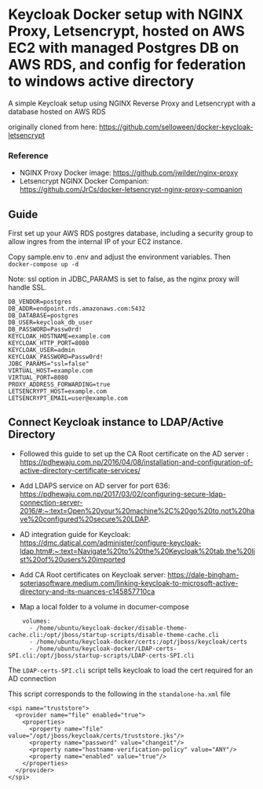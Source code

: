 # Keycloak Docker setup with NGINX Proxy, Letsencrypt, hosted on AWS EC2 with managed Postgres DB on AWS RDS, and config for federation to windows active directory

A simple Keycloak setup using NGINX Reverse Proxy and Letsencrypt with a database hosted on AWS RDS

originally cloned from here: https://github.com/selloween/docker-keycloak-letsencrypt


### Reference
* NGINX Proxy Docker image: https://github.com/jwilder/nginx-proxy
* Letsencrypt NGINX Docker Companion: https://github.com/JrCs/docker-letsencrypt-nginx-proxy-companion

## Guide

First set up your AWS RDS postgres database, including a security group to allow ingres from the internal IP of your EC2 instance.

Copy sample.env to .env and adjust the environment variables.
Then ```docker-compose up -d```

Note: ssl option in JDBC_PARAMS is set to false, as the nginx proxy will handle SSL.
```
DB_VENDOR=postgres
DB_ADDR=endpoint.rds.amazonaws.com:5432
DB_DATABASE=postgres
DB_USER=keycloak_db_user
DB_PASSWORD=Passw0rd!
KEYCLOAK_HOSTNAME=example.com
KEYCLOAK_HTTP_PORT=8080
KEYCLOAK_USER=admin
KEYCLOAK_PASSWORD=Passw0rd!
JDBC_PARAMS="ssl=false" 
VIRTUAL_HOST=example.com
VIRTUAL_PORT=8080
PROXY_ADDRESS_FORWARDING=true
LETSENCRYPT_HOST=example.com
LETSENCRYPT_EMAIL=user@example.com
```


## Connect Keycloak instance to LDAP/Active Directory

- Followed this guide to set up the CA Root certificate on the AD server :
https://pdhewaju.com.np/2016/04/08/installation-and-configuration-of-active-directory-certificate-services/

- Add LDAPS service on AD server for port 636:
https://pdhewaju.com.np/2017/03/02/configuring-secure-ldap-connection-server-2016/#:~:text=Open%20your%20machine%2C%20go%20to,not%20have%20configured%20secure%20LDAP.

- AD integration guide for Keycloak:
https://dmc.datical.com/administer/configure-keycloak-ldap.htm#:~:text=Navigate%20to%20the%20Keycloak%20tab,the%20list%20of%20users%20imported

- Add CA Root certificates on Keycloak server:
https://dale-bingham-soteriasoftware.medium.com/linking-keycloak-to-microsoft-active-directory-and-its-nuances-c145857710ca

- Map a local folder to a volume in documer-compose

```
    volumes:
      - /home/ubuntu/keycloak-docker/disable-theme-cache.cli:/opt/jboss/startup-scripts/disable-theme-cache.cli
      - /home/ubuntu/keycloak-docker/certs:/opt/jboss/keycloak/certs  
      - /home/ubuntu/keycloak-docker/LDAP-certs-SPI.cli:/opt/jboss/startup-scripts/LDAP-certs-SPI.cli
```

The `LDAP-certs-SPI.cli` script tells keycloak to load the cert required for an AD connection

This script corresponds to the following in the `standalone-ha.xml` file

```
<spi name="truststore">
  <provider name="file" enabled="true">
    <properties>
      <property name="file" value="/opt/jboss/keycloak/certs/truststore.jks"/>
      <property name="password" value="changeit"/>
      <property name="hostname-verification-policy" value="ANY"/>
      <property name="enabled" value="true"/>
    </properties>
  </provider>
</spi>
```

